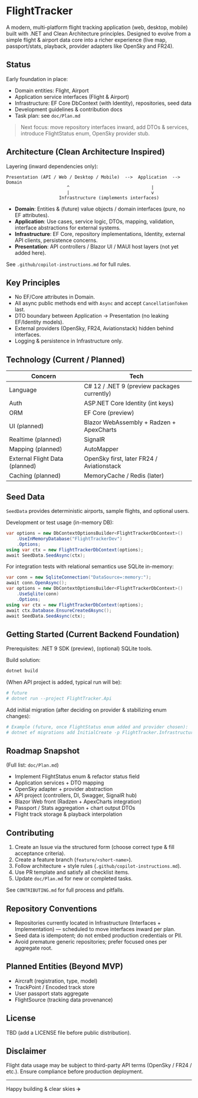 # FlightTracker

A modern, multi-platform flight tracking application (web, desktop, mobile) built with .NET and Clean Architecture principles. Designed to evolve from a simple flight & airport data core into a richer experience (live map, passport/stats, playback, provider adapters like OpenSky and FR24).

## Status
Early foundation in place:
- Domain entities: Flight, Airport
- Application service interfaces (Flight & Airport)
- Infrastructure: EF Core DbContext (with Identity), repositories, seed data
- Development guidelines & contribution docs
- Task plan: see `doc/Plan.md`

> Next focus: move repository interfaces inward, add DTOs & services, introduce FlightStatus enum, OpenSky provider stub.

## Architecture (Clean Architecture Inspired)
Layering (inward dependencies only):
```
Presentation (API / Web / Desktop / Mobile)  -->  Application  -->  Domain
                       ^                               |
                       |                               v
                    Infrastructure (implements interfaces)
```
- **Domain**: Entities & (future) value objects / domain interfaces (pure, no EF attributes).
- **Application**: Use cases, service logic, DTOs, mapping, validation, interface abstractions for external systems.
- **Infrastructure**: EF Core, repository implementations, Identity, external API clients, persistence concerns.
- **Presentation**: API controllers / Blazor UI / MAUI host layers (not yet added here).

See `.github/copilot-instructions.md` for full rules.

## Key Principles
- No EF/Core attributes in Domain.
- All async public methods end with `Async` and accept `CancellationToken` last.
- DTO boundary between Application -> Presentation (no leaking EF/Identity models).
- External providers (OpenSky, FR24, Aviationstack) hidden behind interfaces.
- Logging & persistence in Infrastructure only.

## Technology (Current / Planned)
| Concern | Tech |
|--------|------|
| Language | C# 12 / .NET 9 (preview packages currently) |
| Auth | ASP.NET Core Identity (int keys) |
| ORM | EF Core (preview) |
| UI (planned) | Blazor WebAssembly + Radzen + ApexCharts |
| Realtime (planned) | SignalR |
| Mapping (planned) | AutoMapper |
| External Flight Data (planned) | OpenSky first, later FR24 / Aviationstack |
| Caching (planned) | MemoryCache / Redis (later) |

## Seed Data
`SeedData` provides deterministic airports, sample flights, and optional users.

Development or test usage (in-memory DB):
```csharp
var options = new DbContextOptionsBuilder<FlightTrackerDbContext>()
    .UseInMemoryDatabase("FlightTrackerDev")
    .Options;
using var ctx = new FlightTrackerDbContext(options);
await SeedData.SeedAsync(ctx);
```

For integration tests with relational semantics use SQLite in-memory:
```csharp
var conn = new SqliteConnection("DataSource=:memory:");
await conn.OpenAsync();
var options = new DbContextOptionsBuilder<FlightTrackerDbContext>()
    .UseSqlite(conn)
    .Options;
using var ctx = new FlightTrackerDbContext(options);
await ctx.Database.EnsureCreatedAsync();
await SeedData.SeedAsync(ctx);
```

## Getting Started (Current Backend Foundation)
Prerequisites: .NET 9 SDK (preview), (optional) SQLite tools.

Build solution:
```powershell
dotnet build
```

(When API project is added, typical run will be):
```powershell
# future
# dotnet run --project FlightTracker.Api
```

Add initial migration (after deciding on provider & stabilizing enum changes):
```powershell
# Example (future, once FlightStatus enum added and provider chosen):
# dotnet ef migrations add InitialCreate -p FlightTracker.Infrastructure -s FlightTracker.Api
```

## Roadmap Snapshot
(Full list: `doc/Plan.md`)
- Implement FlightStatus enum & refactor status field
- Application services + DTO mapping
- OpenSky adapter + provider abstraction
- API project (controllers, DI, Swagger, SignalR hub)
- Blazor Web front (Radzen + ApexCharts integration)
- Passport / Stats aggregation + chart output DTOs
- Flight track storage & playback interpolation

## Contributing
1. Create an Issue via the structured form (choose correct type & fill acceptance criteria).
2. Create a feature branch (`feature/<short-name>`).
3. Follow architecture + style rules (`.github/copilot-instructions.md`).
4. Use PR template and satisfy all checklist items.
5. Update `doc/Plan.md` for new or completed tasks.

See `CONTRIBUTING.md` for full process and pitfalls.

## Repository Conventions
- Repositories currently located in Infrastructure (Interfaces + Implementation) — scheduled to move interfaces inward per plan.
- Seed data is idempotent; do not embed production credentials or PII.
- Avoid premature generic repositories; prefer focused ones per aggregate root.

## Planned Entities (Beyond MVP)
- Aircraft (registration, type, model)
- TrackPoint / Encoded track store
- User passport stats aggregate
- FlightSource (tracking data provenance)

## License
TBD (add a LICENSE file before public distribution).

## Disclaimer
Flight data usage may be subject to third-party API terms (OpenSky / FR24 / etc.). Ensure compliance before production deployment.

---
Happy building & clear skies ✈️
